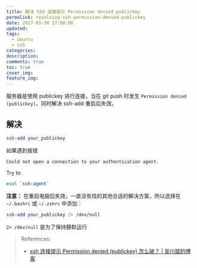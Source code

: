 ```yaml
---
title: 解决 SSH 连接提示 Permission denied publickey
permalink: resolving-ssh-permission-denied-publickey
date: 2017-03-30 17:00:00
updated:
tags:
  - ubuntu
  - ssh
categories:
description:
comments: true
toc: true
cover_img:
feature_img:
---
```


服务器是使用 publickey 进行连接，当在 git push 时发生 `Permission denied (publickey)`。同时解决 ssh-add 重启后失效。

## 解决

```bash
ssh-add your_publickey
```

如果遇到报错

```
Could not open a connection to your authentication agent.
```

Try to

```bash
eval `ssh-agent`
```

<!--more -->

**注意：** 在重启电脑后失效，一直没有找的其他合适的解决方案，所以选择在 `~/.bashrc` 或 `~/.zshrc` 中添加：

```bash
ssh-add your_publickey 2> /dev/null
```

`2> /dev/null` 是为了保持静默运行

> References:
>
> - [ssh 连接提示 Permission denied (publickey) 怎么破？ | 吴川斌的博客](http://www.mr-wu.cn/ssh-permission-denied-publickey/)
